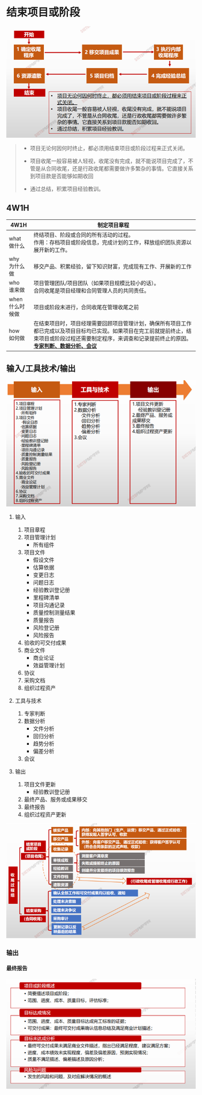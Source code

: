 # 结束项目或阶段

![image-20210221195347174](assets/image-20210221195347174.png)

> - 项目无论何因何时终止，都必须用结束项目或阶段过程来正式关闭。
>
> - 项目收尾一般容易被人轻视，收尾没有完成，就不能说项目完成了，不管是从合同收尾，还是行政收尾都需要做许多繁杂的事情。它直接关系到项目款是否能够如期收回
>
> - 通过总结，积累项目经验教训。

## 4W1H

| 4W1H                | 制定项目章程                                                 |
| ------------------- | ------------------------------------------------------------ |
| what<br/>做什么     | 终结项目、阶段或合同的所有活动的过程。<br/>作用：存档项目或阶段信息，完成计划的工作，释放组织团队资源以<br/>展开新的工作。 |
| why<br/>为什么做    | 移交产品、积累经验，留下知识财富，完成现有工作、开展新的工作 |
| who<br/>谁来做      | 项目管理团队/项目团队（如果项目规模比较小的话）。<br/>合同收尾是项目经理和合同管理人员的共同责任。 |
| when<br/>什么时候做 | 项目或阶段末进行，合同收尾在管理收尾之前                     |
| how<br/>如何做      | 在结束项目时，项目经理需要回顾项目管理计划，确保所有项目工作都已完成以及项目目标均已实现。如果项目在完工前就提前终止，结束项目或阶段过程还需要制定程序，来调查和记录提前终止的原因。<br/>**<u>专家判断、数据分析、会议</u>** |

## 输入/工具技术/输出

![image-20210221195813522](assets/image-20210221195813522.png)

1. 输入

   1. 项目章程
   2. 项目管理计划
      - 所有组件
   3. 项目文件
      - 假设文件
      - 估算依据
      - 变更日志
      - 问题日志
      - 经验教训登记册
      - 里程碑清单
      - 项目沟通记录
      - 质量控制测量结果
      - 质量报告
      - 风险登记册
      - 风险报告
   4. 验收的可交付成果
   5. 商业文件
      - 商业论证
      - 效益管理计划
   6. 协议
   7. 采购文档
   8. 组织过程资产

2. 工具与技术

   1. 专家判断
   2. 数据分析
      - 文件分析
      - 回归分析
      - 趋势分析
      - 偏差分析
   3. 会议

3. 输出

   1. 项目文件更新
      * 经验教训登记册
   2. 最终产品、服务或成果移交
   3. 最终报告
   4. 组织过程资产更新

   

![image-20210221200309061](assets/image-20210221200309061.png)

### 输出

#### 最终报告

![image-20210221200335157](assets/image-20210221200335157.png)